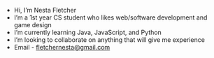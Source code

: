 - Hi, I’m Nesta Fletcher
- I’m a 1st year CS student who likes web/software development and game design
- I’m currently learning Java, JavaScript, and Python
- I’m looking to collaborate on anything that will give me experience
- Email - fletchernesta@gmail.com 

<!---
nfletcher27/nfletcher27 is a ✨ special ✨ repository because its `README.md` (this file) appears on your GitHub profile.
You can click the Preview link to take a look at your changes.
--->
